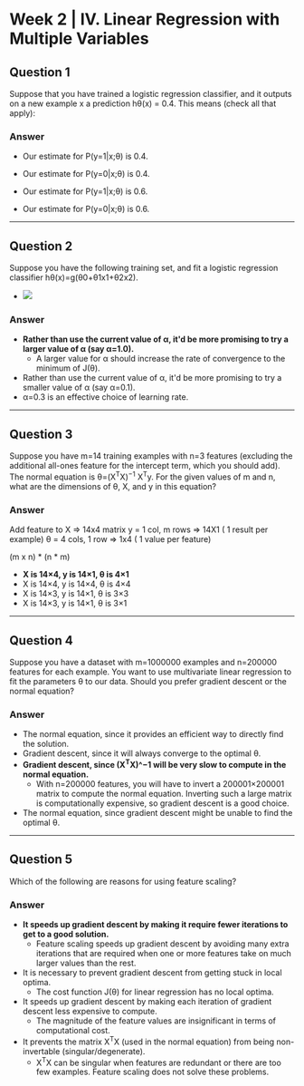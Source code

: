 # Week 2 | IV. Linear Regression with Multiple Variables

## Question 1



Suppose that you have trained a logistic regression classifier, 
and it outputs on a new example x a prediction hθ(x) = 0.4. This means (check all that apply):
### Answer

* Our estimate for P(y=1|x;θ) is 0.4.

* Our estimate for P(y=0|x;θ) is 0.4.

* Our estimate for P(y=1|x;θ) is 0.6.

* Our estimate for P(y=0|x;θ) is 0.6.

	
---

## Question 2


Suppose you have the following training set, and fit a logistic regression classifier hθ(x)=g(θ0+θ1x1+θ2x2).

- ![](https://d3c33hcgiwev3.cloudfront.net/vDH1Eb5xEeSVRiIAC2sM-Q_Screen-Shot-2015-02-27-at-3.09.52-AM.png?Expires=1500508800&Signature=WLRnJn0pRzBNRf2X5BeZXn3b1U8dAzehdQ8XWmBK-elkwPME-yluKCD1WSMIENT7R1VP4TXtveFzi~GUH6396XxfrKCH0hQ6afqh5DBzeT~AzBNn6ZKAqcvVMYFo~fpZzulO8EI315fSsnqhyh8t7ZGBR61bJ~ho97S4yEpjRMI_&Key-Pair-Id=APKAJLTNE6QMUY6HBC5A)

### Answer

* **Rather than use the current value of α, it'd be more promising to try a larger value of α (say α=1.0).**
	* A larger value for α should increase the rate of convergence to the minimum of J(θ).
* Rather than use the current value of α, it'd be more promising to try a smaller value of α (say α=0.1).
* α=0.3 is an effective choice of learning rate.


--- 

## Question 3

Suppose you have m=14 training examples with n=3 features (excluding the additional all-ones feature for the intercept term, which you should add). The normal equation is θ=(X<sup>T</sup>X)<sup>−1</sup> X<sup>T</sup>y. For the given values of m and n, what are the dimensions of θ, X, and y in this equation?

### Answer

Add feature to X => 14x4 matrix
y = 1 col, m rows => 14X1 ( 1 result per example)
θ = 4 cols, 1 row => 1x4 ( 1 value per feature)

(m x n) * (n * m)

* **X is 14×4, y is 14×1, θ is 4×1**
* X is 14×4, y is 14×4, θ is 4×4
* X is 14×3, y is 14×1, θ is 3×3
* X is 14×3, y is 14×1, θ is 3×1

---

## Question 4
Suppose you have a dataset with m=1000000 examples and n=200000 features for each example. You want to use multivariate linear regression to fit the parameters θ to our data. Should you prefer gradient descent or the normal equation?

### Answer

* The normal equation, since it provides an efficient way to directly find the solution.
* Gradient descent, since it will always converge to the optimal θ.
* **Gradient descent, since (X<sup>T</sup>X)^−1 will be very slow to compute in the normal equation.**
	* With n=200000 features, you will have to invert a 200001×200001 matrix to compute the normal equation. Inverting such a large matrix is computationally expensive, so gradient descent is a good choice.	
* The normal equation, since gradient descent might be unable to find the optimal θ.


---

## Question 5
Which of the following are reasons for using feature scaling?

### Answer


* **It speeds up gradient descent by making it require fewer iterations to get to a good solution.**
	* Feature scaling speeds up gradient descent by avoiding many extra iterations that are required when one or more features take on much larger values than the rest.
* It is necessary to prevent gradient descent from getting stuck in local optima.
	* The cost function J(θ) for linear regression has no local optima. 
* It speeds up gradient descent by making each iteration of gradient descent less expensive to compute.
	* The magnitude of the feature values are insignificant in terms of computational cost.
* It prevents the matrix X<sup>T</sup>X (used in the normal equation) from being non-invertable (singular/degenerate).
	* X<sup>T</sup>X can be singular when features are redundant or there are too few examples. Feature scaling does not solve these problems.
